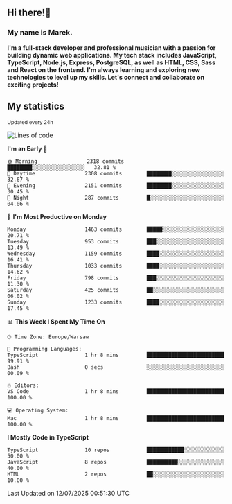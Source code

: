## Hi there!👋 ##
### My name is Marek. ###

**I'm a full-stack developer and professional musician with a passion for building dynamic web applications. My tech stack includes JavaScript, TypeScript, Node.js, Express, PostgreSQL, as well as HTML, CSS, Sass and React on the frontend. I'm always learning and exploring new technologies to level up my skills. Let's connect and collaborate on exciting projects!**

## My statistics ##
<sub>Updated every 24h</sub>
<!--START_SECTION:waka-->
![Lines of code](https://img.shields.io/badge/From%20Hello%20World%20I%27ve%20Written-877.9%20thousand%20lines%20of%20code-blue)

**I'm an Early 🐤** 

```text
🌞 Morning                2318 commits        ████████░░░░░░░░░░░░░░░░░   32.81 % 
🌆 Daytime                2308 commits        ████████░░░░░░░░░░░░░░░░░   32.67 % 
🌃 Evening                2151 commits        ████████░░░░░░░░░░░░░░░░░   30.45 % 
🌙 Night                  287 commits         █░░░░░░░░░░░░░░░░░░░░░░░░   04.06 % 
```
📅 **I'm Most Productive on Monday** 

```text
Monday                   1463 commits        █████░░░░░░░░░░░░░░░░░░░░   20.71 % 
Tuesday                  953 commits         ███░░░░░░░░░░░░░░░░░░░░░░   13.49 % 
Wednesday                1159 commits        ████░░░░░░░░░░░░░░░░░░░░░   16.41 % 
Thursday                 1033 commits        ████░░░░░░░░░░░░░░░░░░░░░   14.62 % 
Friday                   798 commits         ███░░░░░░░░░░░░░░░░░░░░░░   11.30 % 
Saturday                 425 commits         ██░░░░░░░░░░░░░░░░░░░░░░░   06.02 % 
Sunday                   1233 commits        ████░░░░░░░░░░░░░░░░░░░░░   17.45 % 
```


📊 **This Week I Spent My Time On** 

```text
🕑︎ Time Zone: Europe/Warsaw

💬 Programming Languages: 
TypeScript               1 hr 8 mins         █████████████████████████   99.91 % 
Bash                     0 secs              ░░░░░░░░░░░░░░░░░░░░░░░░░   00.09 % 

🔥 Editors: 
VS Code                  1 hr 8 mins         █████████████████████████   100.00 % 

💻 Operating System: 
Mac                      1 hr 8 mins         █████████████████████████   100.00 % 
```

**I Mostly Code in TypeScript** 

```text
TypeScript               10 repos            ████████████░░░░░░░░░░░░░   50.00 % 
JavaScript               8 repos             ██████████░░░░░░░░░░░░░░░   40.00 % 
HTML                     2 repos             ██░░░░░░░░░░░░░░░░░░░░░░░   10.00 % 
```




 Last Updated on 12/07/2025 00:51:30 UTC
<!--END_SECTION:waka-->

<!--
**MarekSax/MarekSax** is a ✨ _special_ ✨ repository because its `README.md` (this file) appears on your GitHub profile.

Here are some ideas to get you started:

- 🔭 I’m currently working on ...
- 🌱 I’m currently learning ...
- 👯 I’m looking to collaborate on ...
- 🤔 I’m looking for help with ...
- 💬 Ask me about ...
- 📫 How to reach me: ...
- 😄 Pronouns: ...
- ⚡ Fun fact: ...
-->
